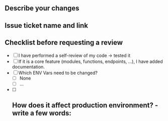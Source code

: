 ## Describe your changes

## Issue ticket name and link

## Checklist before requesting a review
- [ ] I have performed a self-review of my code -> tested it
- [ ] If it is a core feature (modules, functions, endpoints, ...), I have added documentation.
- [ ] Which ENV Vars need to be changed?
    - [ ] None
    - [ ] ...
- [ ] How does it affect production environment? - write a few words:
    - 